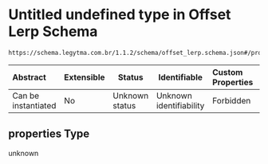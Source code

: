 # Untitled undefined type in Offset Lerp Schema

```txt
https://schema.legytma.com.br/1.1.2/schema/offset_lerp.schema.json#/properties
```




| Abstract            | Extensible | Status         | Identifiable            | Custom Properties | Additional Properties | Access Restrictions | Defined In                                                                            |
| :------------------ | ---------- | -------------- | ----------------------- | :---------------- | --------------------- | ------------------- | ------------------------------------------------------------------------------------- |
| Can be instantiated | No         | Unknown status | Unknown identifiability | Forbidden         | Allowed               | none                | [offset_lerp.schema.json\*](../schema/offset_lerp.schema.json) |

## properties Type

unknown

